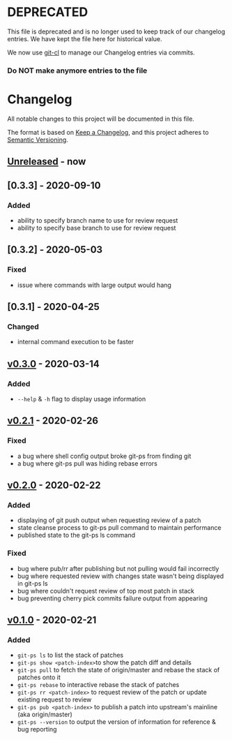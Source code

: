 # DEPRECATED

This file is deprecated and is no longer used to keep track of our changelog entries.
We have kept the file here for historical value.

We now use [git-cl](https://github.com/uptech/git-cl) to manage our Changelog entries
via commits.

### Do **NOT** make anymore entries to the file

# Changelog

All notable changes to this project will be documented in this file.

The format is based on [Keep a Changelog](https://keepachangelog.com/en/1.0.0/),
and this project adheres to [Semantic Versioning](https://semver.org/spec/v2.0.0.html).

## [Unreleased] - now

## [0.3.3] - 2020-09-10

### Added
- ability to specify branch name to use for review request
- ability to specify base branch to use for review request

## [0.3.2] - 2020-05-03

### Fixed
- issue where commands with large output would hang

## [0.3.1] - 2020-04-25

### Changed
- internal command execution to be faster

## [v0.3.0] - 2020-03-14

### Added

- `--help` & `-h` flag to display usage information

## [v0.2.1] - 2020-02-26

### Fixed

- a bug where shell config output broke git-ps from finding git
- a bug where git-ps pull was hiding rebase errors

## [v0.2.0] - 2020-02-22

### Added

- displaying of git push output when requesting review of a patch
- state cleanse process to git-ps pull command to maintain performance
- published state to the git-ps ls command

### Fixed

- bug where pub/rr after publishing but not pulling would fail incorrectly
- bug where requested review with changes state wasn't being displayed in git-ps ls
- bug where couldn't request review of top most patch in stack
- bug preventing cherry pick commits failure output from appearing

## [v0.1.0] - 2020-02-21

### Added

- `git-ps ls` to list the stack of patches
- `git-ps show <patch-index>`to show the patch diff and details
- `git-ps pull` to fetch the state of origin/master and rebase the stack of patches onto it
- `git-ps rebase` to interactive rebase the stack of patches
- `git-ps rr <patch-index>` to request review of the patch or update existing request to review
- `git-ps pub <patch-index>` to publish a patch into upstream's mainline (aka origin/master)
- `git-ps --version` to output the version of information for reference & bug reporting

[v0.1.0]: https://github.com/uptech/git-ps/compare/05fa129...0.1.0
[v0.2.0]: https://github.com/uptech/git-ps/compare/0.1.0...0.2.0
[v0.2.1]: https://github.com/uptech/git-ps/compare/0.2.0...0.2.1
[v0.3.0]: https://github.com/uptech/git-ps/compare/0.2.1...0.3.0
[v0.3.1]: https://github.com/uptech/git-ps/compare/0.3.0...0.3.1
[v0.3.2]: https://github.com/uptech/git-ps/compare/0.3.1...0.3.2
[v0.3.3]: https://github.com/uptech/git-ps/compare/0.3.2...0.3.3
[Unreleased]: https://github.com/uptech/git-ps/compare/0.3.3...HEAD
